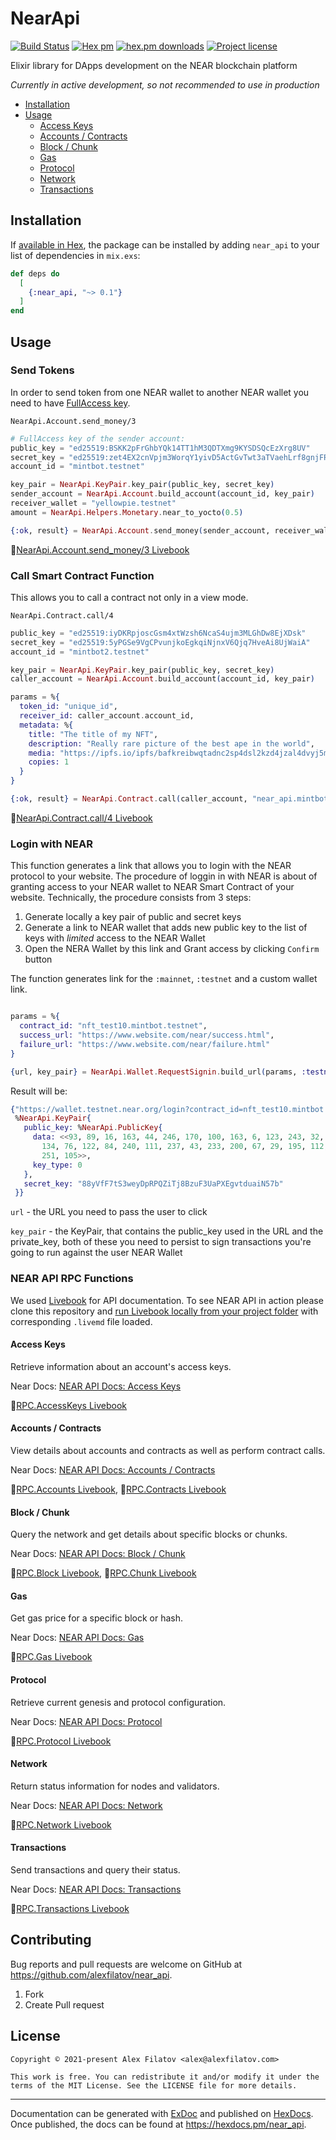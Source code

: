 # NearApi 
[![Build Status](https://github.com/alexfilatov/near_api/workflows/CI/badge.svg?branch=main)](https://github.com/alexfilatov/near_api/actions?query=workflow%3ACI) 
[![Hex pm](https://img.shields.io/hexpm/v/near_api.svg?style=flat)](https://hex.pm/packages/near_api) 
[![hex.pm downloads](https://img.shields.io/hexpm/dt/near_api.svg?style=flat)](https://hex.pm/packages/near_api)
[![Project license](https://img.shields.io/badge/license-MIT-blue.svg)](https://opensource.org/licenses/MIT)

Elixir library for DApps development on the NEAR blockchain platform

*Currently in active development, so not recommended to use in
production*

-   [Installation](#installation)
-   [Usage](#usage)
    -   [Access Keys](#access-keys)
    -   [Accounts / Contracts](#accounts--contracts)
    -   [Block / Chunk](#block--chunk)
    -   [Gas](#gas)
    -   [Protocol](#protocol)
    -   [Network](#network)
    -   [Transactions](#transactions)
    
## Installation

If [available in Hex](https://hex.pm/docs/publish), the package can be
installed by adding `near_api` to your list of dependencies in
`mix.exs`:

``` elixir
def deps do
  [
    {:near_api, "~> 0.1"}
  ]
end
```

## Usage

### Send Tokens

In order to send token from one NEAR wallet to another NEAR wallet you need to have [FullAccess key](https://docs.near.org/docs/videos/accounts-keys#part-2---generating-and-adding-a-key-2fa-and-the-multisig-contract).

`NearApi.Account.send_money/3`

```elixir
# FullAccess key of the sender account:
public_key = "ed25519:BSKK2pFrGhbYQk14TT1hM3QDTXmg9KYSDSQcEzXrg8UV"
secret_key = "ed25519:zet4EX2cnVpjm3WorqY1yivD5ActGvTwt3aTVaehLrf8gnjFRBfFcta4DBxyLSRhj5RETvmWgJswvA7AaKiwb1P"
account_id = "mintbot.testnet"

key_pair = NearApi.KeyPair.key_pair(public_key, secret_key)
sender_account = NearApi.Account.build_account(account_id, key_pair)
receiver_wallet = "yellowpie.testnet"
amount = NearApi.Helpers.Monetary.near_to_yocto(0.5)

{:ok, result} = NearApi.Account.send_money(sender_account, receiver_wallet, amount)
```

📕[NearApi.Account.send_money/3 Livebook](https://github.com/alexfilatov/near_api/blob/main/notebooks/near_api/account.livemd)

### Call Smart Contract Function

This allows you to call a contract not only in a view mode.

`NearApi.Contract.call/4`

```elixir
public_key = "ed25519:iyDKRpjoscGsm4xtWzsh6NcaS4ujm3MLGhDw8EjXDsk"
secret_key = "ed25519:5yPGSe9VgCPvunjkoEgkqiNjnxV6Qjq7HveAi8UjWaiA"
account_id = "mintbot2.testnet"

key_pair = NearApi.KeyPair.key_pair(public_key, secret_key)
caller_account = NearApi.Account.build_account(account_id, key_pair)

params = %{
  token_id: "unique_id",
  receiver_id: caller_account.account_id,
  metadata: %{
    title: "The title of my NFT",
    description: "Really rare picture of the best ape in the world",
    media: "https://ipfs.io/ipfs/bafkreibwqtadnc2sp4dsl2kzd4jzal4dvyj5mlzs2ajsg6dmxlkuv5a65e",
    copies: 1
  }
}

{:ok, result} = NearApi.Contract.call(caller_account, "near_api.mintbot2.testnet", "nft_mint", params)

```

📕[NearApi.Contract.call/4 Livebook](https://github.com/alexfilatov/near_api/blob/main/notebooks/near_api/contract.livemd)


### Login with NEAR

This function generates a link that allows you to login with the NEAR protocol to your website.
The procedure of loggin in with NEAR is about of granting access to your NEAR wallet to NEAR Smart Contract of your website.
Technically, the procedure consists from 3 steps:
1. Generate locally a key pair of public and secret keys
2. Generate a link to NEAR wallet that adds new public key to the list of keys with _limited_ access to the NEAR Wallet
3. Open the NERA Wallet by this link and Grant access by clicking `Confirm` button

The function generates link for the `:mainnet`, `:testnet` and a custom wallet link.

```elixir

params = %{
  contract_id: "nft_test10.mintbot.testnet",
  success_url: "https://www.website.com/near/success.html",
  failure_url: "https://www.website.com/near/failure.html"
}

{url, key_pair} = NearApi.Wallet.RequestSignin.build_url(params, :testnet)

```
Result will be:
```elixir
{"https://wallet.testnet.near.org/login?contract_id=nft_test10.mintbot.testnet&failure_url=https%3A%2F%2Fwww.website.com%2Fnear%2Ffailure.html&public_key=7HPgkkjUj5FDXUF5aD1Xuc5tXcDVL1RA4TyufYuaei3S&success_url=https%3A%2F%2Fwww.website.com%2Fnear%2Fsuccess.html",
 %NearApi.KeyPair{
   public_key: %NearApi.PublicKey{
     data: <<93, 89, 16, 163, 44, 246, 170, 100, 163, 6, 123, 243, 32, 158, 119,
       134, 76, 122, 84, 240, 111, 237, 43, 233, 200, 67, 29, 195, 112, 118,
       251, 105>>,
     key_type: 0
   },
   secret_key: "88yVfF7tS3weyDpRPQZiTj8BzuF3UaPXEgvtduaiN57b"
 }}
```


`url` - the URL you need to pass the user to click

`key_pair` - the KeyPair, that contains the public_key used in the URL and the private_key, both of these you need to persist to sign transactions you're going to run against the user NEAR Wallet



### NEAR API RPC Functions

We used [Livebook](https://github.com/livebook-dev/livebook) for API documentation.
To see NEAR API in action please clone this repository and [run Livebook locally from your project folder](https://github.com/livebook-dev/livebook#escript) with corresponding `.livemd` file loaded. 

#### Access Keys

Retrieve information about an account's access keys.

Near Docs: <a target="_blank" href="https://docs.near.org/docs/api/rpc/access-keys">NEAR API Docs: Access Keys</a>

📕[RPC.AccessKeys Livebook](https://github.com/alexfilatov/near_api/blob/main/notebooks/near_api/rpc/access_keys.livemd)

#### Accounts / Contracts

View details about accounts and contracts as well as perform contract
calls.

Near Docs: <a target="_blank" href="https://docs.near.org/docs/api/rpc/contracts">NEAR API Docs: Accounts / Contracts</a>

📕[RPC.Accounts Livebook](https://github.com/alexfilatov/near_api/blob/main/notebooks/near_api/rpc/accounts.livemd),
📕[RPC.Contracts Livebook](https://github.com/alexfilatov/near_api/blob/main/notebooks/near_api/rpc/contracts.livemd)

#### Block / Chunk 

Query the network and get details about specific blocks or chunks.

Near Docs: <a target="_blank" href="https://docs.near.org/docs/api/rpc/block-chunk">NEAR API Docs: Block / Chunk</a>

📕[RPC.Block Livebook](https://github.com/alexfilatov/near_api/blob/main/notebooks/near_api/rpc/block.livemd),
📕[RPC.Chunk Livebook](https://github.com/alexfilatov/near_api/blob/main/notebooks/near_api/rpc/chunk.livemd)

#### Gas  

Get gas price for a specific block or hash.

Near Docs: <a target="_blank" href="https://docs.near.org/docs/api/rpc/gas">NEAR API Docs: Gas</a>

📕[RPC.Gas Livebook](https://github.com/alexfilatov/near_api/blob/main/notebooks/near_api/rpc/gas.livemd)

#### Protocol

Retrieve current genesis and protocol configuration.

Near Docs: <a target="_blank" href="https://docs.near.org/docs/api/rpc/protocol">NEAR API Docs: Protocol</a>

📕[RPC.Protocol Livebook](https://github.com/alexfilatov/near_api/blob/main/notebooks/near_api/rpc/protocol.livemd)

#### Network

Return status information for nodes and validators.

Near Docs: <a target="_blank" href="https://docs.near.org/docs/api/rpc/network">NEAR API Docs: Network</a>

📕[RPC.Network Livebook](https://github.com/alexfilatov/near_api/blob/main/notebooks/near_api/rpc/network.livemd)

#### Transactions

Send transactions and query their status.

Near Docs: <a target="_blank" href="https://docs.near.org/docs/api/rpc/transactions">NEAR API Docs: Transactions</a>

📕[RPC.Transactions Livebook](https://github.com/alexfilatov/near_api/blob/main/notebooks/near_api/rpc/transactions.livemd)


## Contributing

Bug reports and pull requests are welcome on GitHub at https://github.com/alexfilatov/near_api.

1. Fork
2. Create Pull request

## License

    Copyright © 2021-present Alex Filatov <alex@alexfilatov.com>

    This work is free. You can redistribute it and/or modify it under the
    terms of the MIT License. See the LICENSE file for more details.

---

Documentation can be generated with [ExDoc](https://github.com/elixir-lang/ex_doc) and published on [HexDocs](https://hexdocs.pm). Once published, the docs can be found at <https://hexdocs.pm/near_api>.
